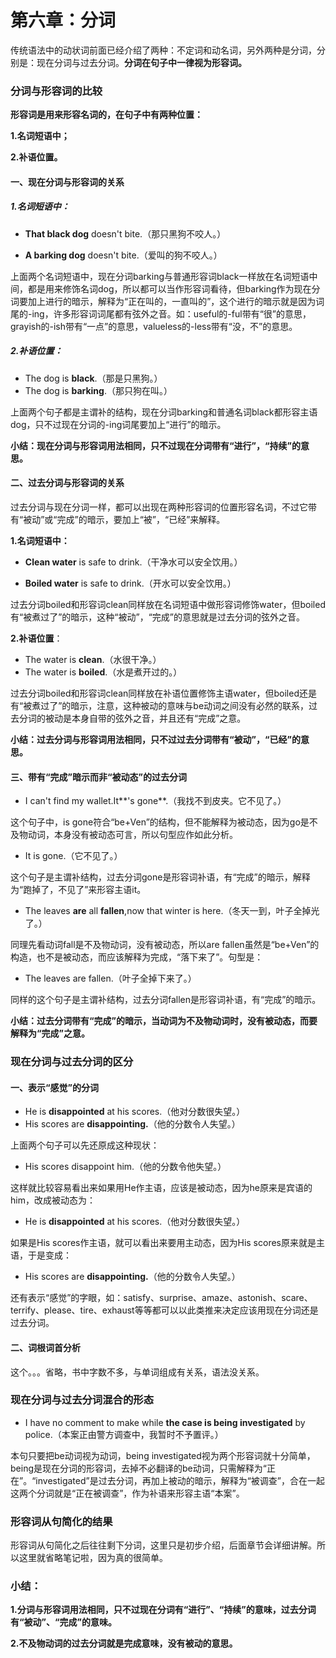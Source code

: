 # 第六章：分词

传统语法中的动状词前面已经介绍了两种：不定词和动名词，另外两种是分词，分别是：现在分词与过去分词。**分词在句子中一律视为形容词。**

### 分词与形容词的比较

**形容词是用来形容名词的，在句子中有两种位置：**

**1.名词短语中；**

**2.补语位置。**

#### 一、现在分词与形容词的关系

##### 1.名词短语中：

- **That black dog** doesn't bite.（那只黑狗不咬人。）

- **A barking dog** doesn't bite.（爱叫的狗不咬人。）

上面两个名词短语中，现在分词barking与普通形容词black一样放在名词短语中间，都是用来修饰名词dog，所以都可以当作形容词看待，但barking作为现在分词要加上进行的暗示，解释为“正在叫的，一直叫的”，这个进行的暗示就是因为词尾的-ing，许多形容词词尾都有弦外之音。如：useful的-ful带有“很”的意思，grayish的-ish带有“一点”的意思，valueless的-less带有“没，不”的意思。

##### 2.补语位置：

- The dog is **black**.（那是只黑狗。）
- The dog is **barking**.（那只狗在叫。）

上面两个句子都是主谓补的结构，现在分词barking和普通名词black都形容主语dog，只不过现在分词的-ing词尾要加上“进行”的暗示。

**小结：现在分词与形容词用法相同，只不过现在分词带有“进行”，“持续”的意思。**

#### 二、过去分词与形容词的关系

过去分词与现在分词一样，都可以出现在两种形容词的位置形容名词，不过它带有“被动”或“完成”的暗示，要加上“被”，“已经”来解释。

**1.名词短语中：**

- **Clean water** is safe to drink.（干净水可以安全饮用。）

- **Boiled water** is safe to drink.（开水可以安全饮用。）

过去分词boiled和形容词clean同样放在名词短语中做形容词修饰water，但boiled有“被煮过了”的暗示，这种“被动”，“完成”的意思就是过去分词的弦外之音。

**2.补语位置**：

- The water is **clean**.（水很干净。）
- The water is **boiled**.（水是煮开过的。）

过去分词boiled和形容词clean同样放在补语位置修饰主语water，但boiled还是有“被煮过了”的暗示，注意，这种被动的意味与be动词之间没有必然的联系，过去分词的被动是本身自带的弦外之音，并且还有“完成”之意。

**小结：过去分词与形容词用法相同，只不过过去分词带有“被动”，“已经”的意思。**

#### 三、带有“完成”暗示而非“被动态”的过去分词

- I can't find my wallet.It**'s gone**.（我找不到皮夹。它不见了。）

这个句子中，is gone符合“be+Ven”的结构，但不能解释为被动态，因为go是不及物动词，本身没有被动态可言，所以句型应作如此分析。

- It is gone.（它不见了。）

这个句子是主谓补结构，过去分词gone是形容词补语，有“完成”的暗示，解释为“跑掉了，不见了”来形容主语it。

- The leaves **are** all **fallen**,now that winter is here.（冬天一到，叶子全掉光了。）

同理先看动词fall是不及物动词，没有被动态，所以are fallen虽然是“be+Ven”的构造，也不是被动态，而应该解释为完成，“落下来了”。句型是：

- The leaves are fallen.（叶子全掉下来了。）

同样的这个句子是主谓补结构，过去分词fallen是形容词补语，有“完成”的暗示。

**小结：过去分词带有“完成”的暗示，当动词为不及物动词时，没有被动态，而要解释为“完成”之意。**

### 现在分词与过去分词的区分

#### 一、表示“感觉”的分词

- He is **disappointed** at his scores.（他对分数很失望。）
- His scores are **disappointing.**（他的分数令人失望。）

上面两个句子可以先还原成这种现状：

- His scores disappoint him.（他的分数令他失望。）

这样就比较容易看出来如果用He作主语，应该是被动态，因为he原来是宾语的him，改成被动态为：

- He is **disappointed** at his scores.（他对分数很失望。）

如果是His scores作主语，就可以看出来要用主动态，因为His scores原来就是主语，于是变成：

- His scores are **disappointing.**（他的分数令人失望。）

还有表示“感觉”的字眼，如：satisfy、surprise、amaze、astonish、scare、terrify、please、tire、exhaust等等都可以以此类推来决定应该用现在分词还是过去分词。

#### 二、词根词首分析

这个。。。省略，书中字数不多，与单词组成有关系，语法没关系。

### 现在分词与过去分词混合的形态

- I have no comment to make while **the case is being investigated** by police.（本案正由警方调查中，我暂时不予置评。）

本句只要把be动词视为动词，being investigated视为两个形容词就十分简单，being是现在分词的形容词，去掉不必翻译的be动词，只需解释为“正在”。“investigated”是过去分词，再加上被动的暗示，解释为“被调查”，合在一起这两个分词就是“正在被调查”，作为补语来形容主语“本案”。

### 形容词从句简化的结果

形容词从句简化之后往往剩下分词，这里只是初步介绍，后面章节会详细讲解。所以这里就省略笔记啦，因为真的很简单。

### 小结：

**1.分词与形容词用法相同，只不过现在分词有“进行”、“持续”的意味，过去分词有“被动”、“完成”的意味。**

**2.不及物动词的过去分词就是完成意味，没有被动的意思。**

